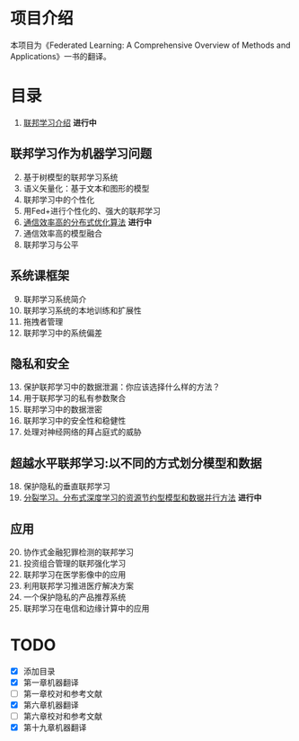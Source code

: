 # 项目介绍

本项目为《Federated Learning: A Comprehensive Overview of Methods and Applications》一书的翻译。

# 目录

1. [联邦学习介绍](./Chapter01.md) **进行中**

## 联邦学习作为机器学习问题

2. 基于树模型的联邦学习系统
3. 语义矢量化：基于文本和图形的模型
4. 联邦学习中的个性化
5. 用Fed+进行个性化的、强大的联邦学习
6. [通信效率高的分布式优化算法](./Chapter06.md) **进行中**
7. 通信效率高的模型融合
8. 联邦学习与公平

## 系统课框架

9. 联邦学习系统简介
10. 联邦学习系统的本地训练和扩展性
11. 拖拽者管理
12. 联邦学习中的系统偏差

## 隐私和安全

13. 保护联邦学习中的数据泄漏：你应该选择什么样的方法？
14. 用于联邦学习的私有参数聚合
15. 联邦学习中的数据泄密
16. 联邦学习中的安全性和稳健性
17. 处理对神经网络的拜占庭式的威胁

## 超越水平联邦学习:以不同的方式划分模型和数据

18. 保护隐私的垂直联邦学习
19. [分裂学习。分布式深度学习的资源节约型模型和数据并行方法](./Chapter19.md) **进行中**

## 应用

20. 协作式金融犯罪检测的联邦学习
21. 投资组合管理的联邦强化学习
22. 联邦学习在医学影像中的应用
23. 利用联邦学习推进医疗解决方案
24. 一个保护隐私的产品推荐系统
25. 联邦学习在电信和边缘计算中的应用

# TODO

- [x] 添加目录
- [x] 第一章机器翻译
- [ ] 第一章校对和参考文献
- [x] 第六章机器翻译
- [ ] 第六章校对和参考文献
- [x] 第十九章机器翻译
